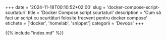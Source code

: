 +++
date = '2024-11-18T00:10:52+02:00'
slug = 'docker-compose-script-scurtaturi'
title = 'Docker Compose script scurtaturi'
description = 'Cum să faci un script cu scurtături folosite frecvent pentru docker compose'
etichete = ['docker', 'homelab', 'snippet']
categorii = 'Devops'
+++

{{% include "index.md" %}}
